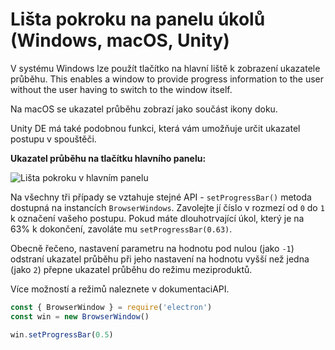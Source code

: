 # Lišta pokroku na panelu úkolů (Windows, macOS, Unity)

V systému Windows lze použít tlačítko na hlavní liště k zobrazení ukazatele průběhu. This enables a window to provide progress information to the user without the user having to switch to the window itself.

Na macOS se ukazatel průběhu zobrazí jako součást ikony doku.

Unity DE má také podobnou funkci, která vám umožňuje určit ukazatel postupu v spouštěči.

__Ukazatel průběhu na tlačítku hlavního panelu:__

![Lišta pokroku v hlavním panelu](https://cloud.githubusercontent.com/assets/639601/5081682/16691fda-6f0e-11e4-9676-49b6418f1264.png)

Na všechny tři případy se vztahuje stejné API - `setProgressBar()` metoda dostupná na instancích `BrowserWindows`. Zavolejte jí číslo v rozmezí od `0` do `1` k označení vašeho postupu. Pokud máte dlouhotrvající úkol, který je na 63% k dokončení, zavoláte mu `setProgressBar(0.63)`.

Obecně řečeno, nastavení parametru na hodnotu pod nulou (jako `-1`) odstraní ukazatel průběhu při jeho nastavení na hodnotu vyšší než jedna (jako `2`) přepne ukazatel průběhu do režimu meziproduktů.

Více možností a režimů</a> naleznete v dokumentaciAPI.</p> 



```javascript
const { BrowserWindow } = require('electron')
const win = new BrowserWindow()

win.setProgressBar(0.5)
```
